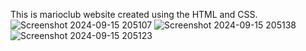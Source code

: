 This is marioclub website created using the HTML and CSS.
![Screenshot 2024-09-15 205107](https://github.com/user-attachments/assets/1d58a04f-6a0d-4551-8568-e9ae08c2f3f6)
![Screenshot 2024-09-15 205138](https://github.com/user-attachments/assets/320518e0-3756-4db4-8b1b-0b29de000240)
![Screenshot 2024-09-15 205123](https://github.com/user-attachments/assets/637203d8-f5eb-453b-addc-ad5217b25f2f)
